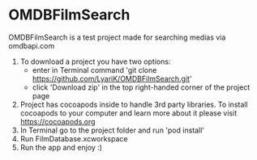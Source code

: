 # OMDBFilmSearch
OMDBFilmSearch is a test project made for searching medias via omdbapi.com

1. To download a project you have two options:
   - enter in Terminal command 'git clone https://github.com/LyariK/OMDBFilmSearch.git'
   - click 'Download zip' in the top right-handed corner of the project page
2. Project has cocoapods inside to handle 3rd party libraries. To install cocoapods to your
   computer and learn more about it please visit https://cocoapods.org
3. In Terminal go to the project folder and run 'pod install'
4. Run FilmDatabase.xcworkspace
5. Run the app and enjoy :)
